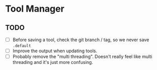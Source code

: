 # Tool Manager

## TODO

- [ ] Before saving a tool, check the git branch / tag, so we never save `.default`
- [ ] Improve the output when updating tools.
- [ ] Probably remove the "multi threading". Doesn't really feel like multi threading and it's just more confusing.
